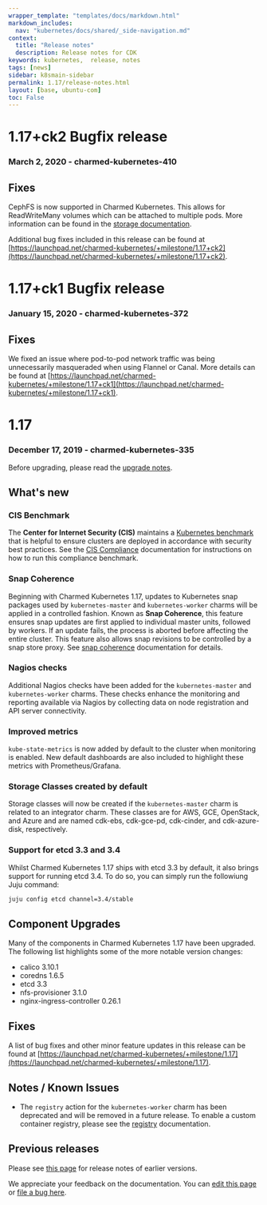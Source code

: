 ```yaml
---
wrapper_template: "templates/docs/markdown.html"
markdown_includes:
  nav: "kubernetes/docs/shared/_side-navigation.md"
context:
  title: "Release notes"
  description: Release notes for CDK
keywords: kubernetes,  release, notes
tags: [news]
sidebar: k8smain-sidebar
permalink: 1.17/release-notes.html
layout: [base, ubuntu-com]
toc: False
---
```


# 1.17+ck2 Bugfix release

### March 2, 2020 - charmed-kubernetes-410

## Fixes

CephFS is now supported in Charmed Kubernetes. This allows for ReadWriteMany volumes
which can be attached to multiple pods. More information can be found in the
[storage documentation](/kubernetes/docs/storage).

Additional bug fixes included in this release can be found at
[https://launchpad.net/charmed-kubernetes/+milestone/1.17+ck2](https://launchpad.net/charmed-kubernetes/+milestone/1.17+ck2).

# 1.17+ck1 Bugfix release

### January 15, 2020 - charmed-kubernetes-372

## Fixes

We fixed an issue where pod-to-pod network traffic was being unnecessarily
masqueraded when using Flannel or Canal. More details can be found at
[https://launchpad.net/charmed-kubernetes/+milestone/1.17+ck1](https://launchpad.net/charmed-kubernetes/+milestone/1.17+ck1).

# 1.17

### December 17, 2019 - charmed-kubernetes-335

Before upgrading, please read the [upgrade notes](/kubernetes/docs/upgrade-notes).

## What's new

### CIS Benchmark

The **Center for Internet Security (CIS)** maintains a [Kubernetes benchmark][cis-benchmark]
that is helpful to ensure clusters are deployed in accordance with security best practices.
See the [CIS Compliance](/kubernetes/docs/cis-compliance) documentation for instructions on
how to run this compliance benchmark.

### Snap Coherence

Beginning with Charmed Kubernetes 1.17, updates to Kubernetes snap packages used by
`kubernetes-master` and `kubernetes-worker` charms will be applied in a controlled fashion. Known
as **Snap Coherence**, this feature ensures snap updates are first applied to individual master
units, followed by workers. If an update fails, the process is aborted before affecting the entire
cluster. This feature also allows snap revisions to be controlled by a snap store proxy. See
[snap coherence](/kubernetes/docs/snap-coherence) documentation for details.

### Nagios checks

Additional Nagios checks have been added for the `kubernetes-master` and `kubernetes-worker` charms.
These checks enhance the monitoring and reporting available via Nagios by collecting data on node
registration and API server connectivity.

### Improved metrics

`kube-state-metrics` is now added by default to the cluster when monitoring is enabled. New default
dashboards are also included to highlight these metrics with Prometheus/Grafana.

### Storage Classes created by default

Storage classes will now be created if the `kubernetes-master` charm is related to an
integrator charm. These classes are for AWS, GCE, OpenStack, and Azure and are named cdk-ebs,
cdk-gce-pd, cdk-cinder, and cdk-azure-disk, respectively.

### Support for etcd 3.3 and 3.4

Whilst Charmed Kubernetes 1.17 ships with etcd 3.3 by default, it also brings support for
running etcd 3.4. To do so, you can simply run the followiung Juju command:

```bash
juju config etcd channel=3.4/stable
```

## Component Upgrades

Many of the components in Charmed Kubernetes 1.17 have been upgraded. The following list
highlights some of the more notable version changes:

- calico 3.10.1
- coredns 1.6.5
- etcd 3.3
- nfs-provisioner 3.1.0
- nginx-ingress-controller 0.26.1

## Fixes

A list of bug fixes and other minor feature updates in this release can be found at
[https://launchpad.net/charmed-kubernetes/+milestone/1.17](https://launchpad.net/charmed-kubernetes/+milestone/1.17).

## Notes / Known Issues

- The `registry` action for the `kubernetes-worker` charm has been deprecated and will be removed
in a future release. To enable a custom container registry, please see the
[registry](/kubernetes/docs/docker-registry) documentation.

## Previous releases

Please see [this page][historic] for release notes of earlier versions.

<!--LINKS-->
[upgrade-notes]: /kubernetes/docs/upgrade-notes

[historic]: /kubernetes/docs/release-notes-historic
[upgrading-docker]: /kubernetes/docs/upgrading#upgrading-docker
[tigera-home]: https://www.tigera.io/tigera-products/calico-enterprise/
[tigera-docs]: /kubernetes/docs/tigera-secure-ee
[haoverview]: /kubernetes/docs/high-availability
[metallb-docs]: /kubernetes/docs/metallb
[hacluster-docs]: /kubernetes/docs/hacluster
[cni-calico]: /kubernetes/docs/cni-calico
[containerd]: /kubernetes/docs/containerd
[container-runtime]: /kubernetes/docs/container-runtime
[cis-benchmark]: https://www.cisecurity.org/benchmark/kubernetes/

<!-- FEEDBACK -->
<div class="p-notification--information">
  <div class="p-notification__content">
    <p class="p-notification__message">We appreciate your feedback on the documentation. You can
    <a href="https://github.com/charmed-kubernetes/kubernetes-docs/edit/main/pages/k8s/release-notes.md" >edit this page</a>
    or
    <a href="https://github.com/charmed-kubernetes/kubernetes-docs/issues/new" >file a bug here</a>.</p>
  </div>
</div>

